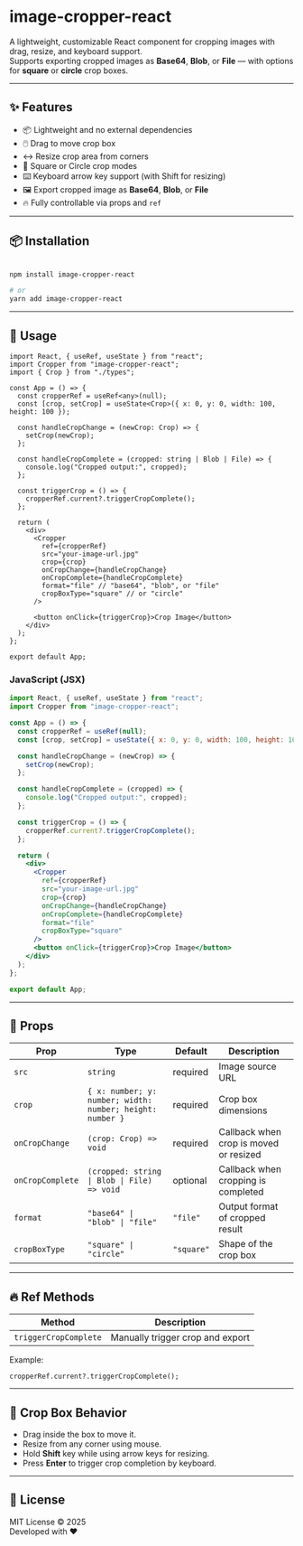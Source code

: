 # image-cropper-react

A lightweight, customizable React component for cropping images with drag, resize, and keyboard support.  
Supports exporting cropped images as **Base64**, **Blob**, or **File** — with options for **square** or **circle** crop boxes.

---

## ✨ Features

- 📦 Lightweight and no external dependencies
- 🖱️ Drag to move crop box
- ↔️ Resize crop area from corners
- 🎯 Square or Circle crop modes
- ⌨️ Keyboard arrow key support (with Shift for resizing)
- 🖼️ Export cropped image as **Base64**, **Blob**, or **File**
- 🔥 Fully controllable via props and `ref`

---

## 📦 Installation

```bash

npm install image-cropper-react

# or
yarn add image-cropper-react
```

---

## 🚀 Usage

```tsx
import React, { useRef, useState } from "react";
import Cropper from "image-cropper-react"; 
import { Crop } from "./types";

const App = () => {
  const cropperRef = useRef<any>(null);
  const [crop, setCrop] = useState<Crop>({ x: 0, y: 0, width: 100, height: 100 });

  const handleCropChange = (newCrop: Crop) => {
    setCrop(newCrop);
  };

  const handleCropComplete = (cropped: string | Blob | File) => {
    console.log("Cropped output:", cropped);
  };

  const triggerCrop = () => {
    cropperRef.current?.triggerCropComplete();
  };

  return (
    <div>
      <Cropper
        ref={cropperRef}
        src="your-image-url.jpg"
        crop={crop}
        onCropChange={handleCropChange}
        onCropComplete={handleCropComplete}
        format="file" // "base64", "blob", or "file"
        cropBoxType="square" // or "circle"
      />

      <button onClick={triggerCrop}>Crop Image</button>
    </div>
  );
};

export default App;
```

### JavaScript (JSX)

```jsx
import React, { useRef, useState } from "react";
import Cropper from "image-cropper-react";

const App = () => {
  const cropperRef = useRef(null);
  const [crop, setCrop] = useState({ x: 0, y: 0, width: 100, height: 100 });

  const handleCropChange = (newCrop) => {
    setCrop(newCrop);
  };

  const handleCropComplete = (cropped) => {
    console.log("Cropped output:", cropped);
  };

  const triggerCrop = () => {
    cropperRef.current?.triggerCropComplete();
  };

  return (
    <div>
      <Cropper
        ref={cropperRef}
        src="your-image-url.jpg"
        crop={crop}
        onCropChange={handleCropChange}
        onCropComplete={handleCropComplete}
        format="file"
        cropBoxType="square"
      />
      <button onClick={triggerCrop}>Crop Image</button>
    </div>
  );
};

export default App;
```

---

## 🧩 Props

| Prop             | Type                          | Default    | Description                                      |
| ---------------- | ----------------------------- | ---------- | ------------------------------------------------ |
| `src`            | `string`                      | required   | Image source URL                                 |
| `crop`           | `{ x: number; y: number; width: number; height: number }` | required | Crop box dimensions |
| `onCropChange`   | `(crop: Crop) => void`         | required   | Callback when crop is moved or resized           |
| `onCropComplete` | `(cropped: string \| Blob \| File) => void` | optional | Callback when cropping is completed             |
| `format`         | `"base64" \| "blob" \| "file"` | `"file"`   | Output format of cropped result                 |
| `cropBoxType`    | `"square" \| "circle"`         | `"square"` | Shape of the crop box                           |

---

## 🔥 Ref Methods

| Method                | Description                        |
| --------------------- | ---------------------------------- |
| `triggerCropComplete` | Manually trigger crop and export   |

Example:

```tsx
cropperRef.current?.triggerCropComplete();
```

---

## 🎨 Crop Box Behavior

- Drag inside the box to move it.
- Resize from any corner using mouse.
- Hold **Shift** key while using arrow keys for resizing.
- Press **Enter** to trigger crop completion by keyboard.

---

## 📄 License

MIT License © 2025  
Developed with ❤️
